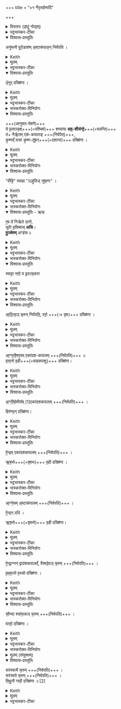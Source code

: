 +++
title = "०१ नैरृतहोमादि"

+++
<details><summary>विस्तारः (द्रष्टुं नोद्यम्)</summary>

विश्वेदेवा ऋषयः  
आनुमतनैर्ऋतादयो यागाः ,आनुमताद्यष्टेष्टिब्राह्मणम्, नैर्ऋतहोमाङ्गमन्त्राः
</details>


<details><summary>भट्टभास्कर-टीका</summary>

प्रस्तावना

1 अथ राजसूयब्राह्मणं वैश्वदेवं काण्डम् । ऋचो यजूंषि चात्र भवन्ति, प्रायिकत्वाद्ब्राह्मणमुच्यते । द्विविधं ब्राह्मणं, कर्म-ब्राह्मणं कल्प-ब्राह्मणं चेति । तत्र कर्म-ब्राह्मणं, यत्केवलानि कर्माणि विधत्ते, मन्त्नान्विनियुङ्क्ते, न प्रशंसां करोति न निन्दाम्, यथेदमेव - 'अनुमत्यै पुरोडाशमष्टाकपालं निर्वपति धेनुर्दक्षिणा' इत्यादि ।   
 कल्प-ब्राह्मणं भवति यथा - 'संवत्सरमेतद्व्रतं चरेत् । द्वौ वा मासौ' इत्यादि ।   
 कृतयः 'प्रजापतिः प्रजा असृजत' इत्यादयः, तदपि कल्प-ब्राह्मणम् । गाधा इतिहासाः पुराकल्पाश्च ब्राह्मणान्येव । गाधा वैदिकाश्श्लोकाः अर्थ-प्रधानाः न प्रशंसा-निन्दा-पराः 'स्मृतिः प्रत्यक्षमैतिह्यम् । अनुमानश्चतुष्टयम्' इत्याद्याः ।   
इतिहासाः पर-कृतयः मनुष्य-कृतयः 'विश्वरूपो वै त्वाष्ट्रः' इत्येवमादयः ।   
पुराकल्पाः प्रजापत्यादि-कृतयः 'प्रजापतिः प्रजा असृजत' इत्येवमादयः । सर्वाण्येतानि ब्राह्मणान्युच्यन्ते ।   
एतदुक्तं भवति - कर्ममन्त्रचोदना ब्राह्मणम् । तत्त्वविषयमर्थवादादियुक्तं कर्म-विधानं कल्पं ब्राह्मणमित्युच्यते । अतत्त्व-विषयं कर्म-विधानं कल्प-ब्राह्मणमेव यथा, 'सावित्रं जुहोति प्रसूत्यै' इत्यादि । आहुश्च -    

क्वचिद्विधिः प्रशंसा च केषु चिद्विधिरेव हि ।    
केषु चित्स्तुतिरेव स्यात् एवं निन्दा-निषेधयोः ॥ इति ।    

तत्रास्मिन् प्रश्ने कर्माणि विधीयन्ते मन्त्राश्च केवलमाम्नायन्ते, न विनियुज्यन्ते । औपानुवाक्ये तु कर्माणि च विधीयन्ते मन्त्राश्चाम्नायन्ते तदानीमेव च ते विनियुज्यन्ते इति विशेषः ।
</details>



<details open><summary>विश्वास-प्रस्तुतिः</summary>

अनु॑मत्यै पुरो॒डाश॑म् अ॒ष्टाक॑पाल॒न् निर्व॑पति ।  
</details>

<details><summary>Keith</summary>

Anumati he offers a cake on eight potsherds;
</details>

<details><summary>मूलम्</summary>

अनु॑मत्यै पुरो॒डाश॑म॒ष्टाक॑पाल॒न्निर्व॑पति ।  
</details>

<details><summary>भट्टभास्कर-टीका</summary>

तत्र राजसूये पवित्रेऽग्निष्टोमे पञ्चम्यां संस्थिते षष्ठीमारभ्यान्वहमनुमत्यादयोऽष्टौ यागास्सन्ति, तान्विदधाति - अनुमत्यै पुरोडाशमष्टाकपालं निर्वपतीत्यादि ॥ अनुब्राह्मणं च भवति - 'अष्टावेतानि हवींषि भवन्ति' इति । तत्र षष्ठ्यामानुमतमष्टाकपालं निर्वपति । या[यया] सर्वं क्रियते [साऽनुमतिः ।] अनुमतिरिति 'इयमेवास्मै राज्यमनुमन्यते' इत्यनुमत्यभिमानिनी वा काचिद्देवता पृथिवीत्वेन रूप्यते । 'तादौ च निति' इति गतेः प्रकृति-स्वरत्वम् । तस्यै पुरोडाशमष्टाकपालं निर्वपति तदुद्देशेन पृथक्करोति । अष्टसु कपालेषु संस्कृत इति तद्धितार्थे द्विगुः, 'द्विगोर्लुगनपत्ये' इति प्राग्दीव्यतीयस्य लुक्, 'अष्टनः कपाले हविष्युपसङ्ख्यानम्' इति पूर्वपदस्यात्वम्, 'इगन्त-काल-कपाल' इति पूर्वपदप्रकृतिस्वरत्वम् ।
</details>

<details open><summary>विश्वास-प्रस्तुतिः</summary>

धे॒नुर् दख्षि॑णा ।
</details>

<details><summary>Keith</summary>

the sacrificial fee is a cow. 
</details>


<details><summary>मूलम्</summary>

धे॒नुर्दख्षि॑णा ।
</details>

<details><summary>भट्टभास्कर-टीका</summary>

तत्र धेनुः प्रत्यग्रप्रसवा गौर्दक्षिणा देया । 'दक्षिणस्या दिगाख्यायाम्' इत्याद्युदात्तत्वम् ॥
</details>


<details><summary>भास्करोक्त-विनियोगः</summary>

2 तथास्मिन्नेव नैरृतं विधातुमाह - ये प्रत्यञ्च इत्यादि ॥  
अत्र 'नैरृतेन पूर्वेण प्रचरति' इत्य् अनुब्राह्मण-दर्शनाद्  
आनुमतात् पूर्वम् एव  
नैरृतेन प्रचरितव्यं,  
तत्रानुमतस्य प्रथमाम्नान-सामर्थ्यात्  
प्रथमम् आनुमतम् आसाद्यते ।  
प्रचरणन् तु - नैरृत-यागात् पश्चाद् इति विवेकः ।  
</details>

<details open><summary>विश्वास-प्रस्तुतिः</summary>

+++(आनुमत-पेषणे)+++  
ये प्र॒त्यञ्च॒श्+++(=पश्चिमं)+++ शम्या॑या **अव॒-शीय॑न्ते॒**+++(=पतन्ति)+++   
तं+ नैर्ऋ॒तम् एक॑-कपालङ् +++(निर्वपेत्)+++,  
कृ॒ष्णव्ँ वासः॑ कृ॒ष्ण-तू॑ष॒न्+++(=दशान्तं)+++ दख्षि॑णा ।   
</details>

<details><summary>Keith</summary>

The (grains) which are thrown down to the west of the support he (offers) on one potsherd to Nirrti; the sacrificial fee is a black garment with a black fringe.  
</details>


<details><summary>मूलम्</summary>

ये प्र॒त्यञ्च॒श्शम्या॑या अव॒शीय॑न्ते॒+++(=अवपतन्ति)+++   
तन्नैर्॑ऋ॒तमेक॑कपालङ्कृ॒ष्णव्ँवासः॑ कृ॒ष्णतू॑ष॒न्दख्षि॑णा ।
</details>

<details><summary>भट्टभास्कर-टीका</summary>

तत्रानुमतं पिषन्,  
पश्चाद् उत्तरतश् च व्यवशातयति तण्डुलान्,  
**तत्र ये शम्यायाः प्रत्यञ्चः** प्रत्यग्-गताः **अवशीर्य(य?)न्ते** अवपतन्ति  
तान् **नैरृतम् एककपालं** निर्वपेत्,  
निर्वपतीति प्रकृतत्वात् ।  
निर्वपतिस्तु तूष्णीमुपचारादित्याहुः ।
निर्वपतिर्वा धात्वर्थसामान्ये करोत्यर्थे वर्तते ।  
तान् प्रतीचीनांस्तण्डुलान् नैरृतं कुर्यादित्यर्थः ।

**तम्** इत्येककपालापेक्षयैकवचनम् । पूर्ववत्समासादिः । विबाधन-पृथिव्येव निरृतिः, पृथिव्येव विश्वमनुगृह्णाति निगृह्णाति च । ब्राह्मणं च भवति । 'इयं निरृतिः' इति । देवतान्तरं वा पूर्ववत् ।   
तत्र **कृष्णं वासः कृष्णतूषं** कृष्णदशान्तं दक्षिणा ॥
</details>

<details><summary>भास्करोक्त-विनियोगः</summary>

3 तत्र नैरृतेन प्रचरितुं  
दक्षिणम् अपरम् अवान्तरदेशं गमिष्यन्  
गार्हपत्ये जुहोति - वीहीति ॥ 
</details>


<details open><summary>विश्वास-प्रस्तुतिः</summary>

"वीहि॒" स्वाहा "ऽऽहु॑तिञ् जुषा॒णः" ।
</details>

<details><summary>Keith</summary>

Go away, hail! rejoicing in the oblation.  
</details>


<details><summary>मूलम्</summary>

+++(हे गार्हपत्य!)+++ वीहि॒ स्वाहाऽऽहु॑तिञ् जुषा॒णः ।
</details>

<details><summary>भट्टभास्कर-टीका</summary>

**वीहि** विगच्छ विगच्छद्भिरस्माभिः विश्लिष्टो भव मास्माननूत्थाय बाधिष्ट ।

हे गार्हपत्य तुभ्यं स्वाहा स्वाहुतं करोमीदमाज्यम् ।  

तस्मादिमामाहुतिं जुषाणस्सेवमानः शान्तो भूत्वा इहैवास्स्वेत्यर्थः । स्वाहाकृतामिमामाहुतिं जुषाण इति वा । 'तादौ च' इति गतेः प्रकृतिस्वरत्वम् । जुषेश्शानचि 'बहुलं छन्दसि' इति शपो लुक्, व्यत्ययेन सार्वधातुकत्वादनुदात्तत्वाभावः, ताच्छीलिको वा चानश् । 'यदहुत्वा गार्हपत्य ईयुः' इत्यादि ब्राह्मणम् ॥
</details>

<details><summary>भास्करोक्त-विनियोगः</summary>

4 नैरृतं सर्वं जुहोति - एष त इति गायत्री । यजुरिति केचित् ॥ 
</details>


<details open><summary>विश्वास-प्रस्तुतिः - ऋक्</summary>

ए॒ष ते॑ निर्ऋते भा॒गो,  
भूते॑! ह॒विष्म॑त्य् **असि**।  
**मु॒ञ्चेमम्** अꣳह॑सः॥   
</details>

<details><summary>Keith</summary>

This is thy share, O Nirrti;  
O thou who hast prospered, thou art rich in oblation;  
Free him from evil. Hail!  
</details>

<details><summary>मूलम्</summary>

ए॒ष ते॑ निर्‌ऋते भा॒गो भूते॑ ह॒विष्म॑त्यसि मु॒ञ्चेममꣳह॑सः
</details>

<details><summary>भट्टभास्कर-टीका</summary>

मुञ्चेति तिङः परत्वात् पादादित्वान् न निहन्यते ।  
हे निरृते एष ते भागः, त्वयेदं हविर्भुज्यताम् । कर्मणि घञ्, 'कर्षात्वतः' इत्यन्तोदात्तत्वम् ।  
हे **भूते** भूतरूपे निरृतिभूते वा । यद्वा - सर्वेषां भूतिहेतो । ब्राह्मणं च भवति 'भूतिम् एवोपावर्तते' इति । पादादित्वान् न निहन्यते ।  
यस्मादनेन हविषा **हविष्मती** त्वम् **असि**, तस्माद् **इमं** हविषोऽस्य दातारं यजमानं अंहसः पापान्मुञ्चेति । 'अंहस एवैनं मुञ्चति' इति ब्राह्मणम् ॥
</details>

<details><summary>भास्करोक्त-विनियोगः</summary>

5 पुनरेत्य गार्हपत्ये जुहोति -
</details>


<details open><summary>विश्वास-प्रस्तुतिः</summary>

स्वाहा॒ नमो॒ य इ॒दञ्च॒कार
</details>

<details><summary>Keith</summary>

Honour to him who hath done this.
</details>


<details><summary>मूलम्</summary>

स्वाहा॒ नमो॒ य इ॒दञ्च॒कार
</details>

<details><summary>भट्टभास्कर-टीका</summary>

स्वाहा स्वाहुतमिदमाज्यमस्तु, नमः नमस्कारश्चास्तु । (कतमस्मै) कस्मै? यो हवा इदमस्मत्प्रार्थितं चकार तथैव कृतवान्, निरृतिं यष्टुं गच्छतोऽस्मान् सोढ्वा अननूत्थाय अत्रैव शान्तोऽवस्थित इति यावत् । यद्वा - इदं विश्वं चराचरं जगच्चकार ॥
</details>

<details><summary>भास्करोक्त-विनियोगः</summary>

6 श्वो भूते आदित्यं चरुं निर्वपति - 
</details>


<details open><summary>विश्वास-प्रस्तुतिः</summary>

आ॒दि॒त्य॒ञ् च॒रुन् निर्व॑पति॒, वरो॒ +++(→ वृषः)+++ दख्षि॑णा ।
</details>

<details><summary>Keith</summary>

He offers an oblation to Aditya; the sacrificial fee is a choice (ox). 
</details>


<details><summary>मूलम्</summary>

आ॒दि॒त्य॒ञ्च॒रुन्निर्व॑पति॒ वरो॒ दख्षि॑णा ।
</details>

<details><summary>भट्टभास्कर-टीका</summary>

अदितिः देवमाता पृथिवी वा, सा देवतास्य आदित्यः । 'दित्यदिति' इति ण्यः । 'उभयीष्वेव प्रजासु' इत्यादि ब्राह्मणम् । तत्र वरो दक्षिणा, गौर्वरः ॥
</details>

<details><summary>भास्करोक्त-विनियोगः</summary>

7 श्वो भूते आग्नावैष्णवमेकादशकपालं निर्वपति - 
</details>

<details open><summary>विश्वास-प्रस्तुतिः</summary>

आ॒ग्ना॒वै॒ष्ण॒वम् एका॑दश-कपालम्   +++(निर्वपति)+++ ॥   
वा॒म॒नो व॒ही+++(=वाहकपशुः)+++ दख्षि॑णा।   
</details>

<details><summary>Keith</summary>

(He offers) to Agni and Visnu on eleven potsherds; the sacrificial fee is a dwarf beast of burden. 
</details>


<details><summary>मूलम्</summary>

आ॒ग्ना॒वै॒ष्ण॒वमेका॑दशकपालम्   +++(निर्वपति)+++ ॥   
वाम॒नो व॒ही दख्षि॑णा।   
</details>

<details><summary>भट्टभास्कर-टीका</summary>

'अग्निस्सर्वा देवताः' इत्यादि ब्राह्मणम् । अत्र वामनो वही दक्षिणा । वामनो ह्रस्वाङ्गः, **वही** वहन-देशवान् । 'यद्वही । तेनाग्नेयः' इत्यादि ब्राह्मणम् ॥
</details>

<details><summary>भास्करोक्त-विनियोगः</summary>

8 श्वो भूते अग्नीषोमीयमेकादशकपालं निर्वपति - अग्नीषोमाभ्यां वा इन्द्रः' इत्यादि ब्राह्मणम् । 
</details>


<details open><summary>विश्वास-प्रस्तुतिः</summary>

अ॒ग्नी॒षो॒मीय᳚म् [1]एका॑दशकपालम्  +++(निर्वपति)+++ ।   

हिर॑ण्य॒न् दख्षि॑णा।
</details>

<details><summary>Keith</summary>

(He offers) to Agni and Soma [1] on eleven potsherds; the sacrificial fee is gold. 
</details>


<details><summary>मूलम्</summary>

अ॒ग्नी॒षो॒मीय᳚म् [1]एका॑दशकपालम्  +++(निर्वपति)+++ ।   

हिर॑ण्य॒न्दख्षि॑णा।
</details>

<details><summary>भट्टभास्कर-टीका</summary>

'द्यावापृथिवीशुनासीर' इति छः । तत्र हिरण्यं दक्षिणा 'हिरण्यं दक्षिणा समृद्ध्यै' भवति ॥
</details>

<details><summary>भास्करोक्त-विनियोगः</summary>

9 श्वो भूते ऐन्द्रमेकादशकपालं निर्वपति - 'इन्द्रो वृत्रं हत्वा' इति ब्राह्मणम् । 
</details>

<details open><summary>विश्वास-प्रस्तुतिः</summary>

ऐ॒न्द्रम् एका॑दशकपालम् +++(निर्वपति)+++ ।   

ऋ॒ष॒भो+++(=वृषभः)+++ व॒ही दख्षि॑णा  ।   
</details>

<details><summary>Keith</summary>

(He offers) to Indra on eleven potsherds; the sacrificial fee is a bull as a beast of burden. 
</details>


<details><summary>मूलम्</summary>

ऐ॒न्द्रमेका॑दशकपालम् +++(निर्वपति)+++ ।   

ऋ॒ष॒भो व॒ही दख्षि॑णा  ।   
</details>

<details><summary>भट्टभास्कर-टीका</summary>

तत्र ऋषभो वही दक्षिणा । **ऋषभस्** सेक्ता खेलगतिर्वा । अत्रायं पञ्चम ऐन्द्रो विधीयते, अनुब्राह्मणे तु ऐन्द्राग्नः, अत्र कथं भाव्यमिति भाव्यं ; विकल्पो वा तुल्यबलत्वात् ॥
</details>

<details><summary>भास्करोक्त-विनियोगः</summary>

10 श्वो भूते आग्नेयमष्टाकपालं निर्वपति, ऐन्द्रं च दधि - द्विहविष्कोऽयं यागः । 'अग्निर्वै यज्ञमुखम्' इत्यादि ब्राह्मणम् । 
</details>


<details open><summary>विश्वास-प्रस्तुतिः</summary>

आ॒ग्ने॒यम् अ॒ष्टाक॑पालम् +++(निर्वपति)+++ ।   

ऐ॒न्द्रन् दधि॑ ।   

ऋ॒ष॒भो+++(=वृषभो)+++ व॒ही दख्षि॑णा।   
</details>

<details><summary>Keith</summary>

(He offers) to Agni on eight potsherds, and curds to Indra; the sacrificial fee is a bull as a beast of burden. 
</details>


<details><summary>मूलम्</summary>

आ॒ग्ने॒यम॒ष्टाक॑पालम् +++(निर्वपति)+++ ।   

ऐ॒न्द्रन्दधि॑ ।   

ऋ॒ष॒भो व॒ही दख्षि॑णा।   
</details>

<details><summary>भट्टभास्कर-टीका</summary>

ऋषभो वही दक्षिणा ॥
</details>

<details><summary>भास्करोक्त-विनियोगः</summary>

11 श्वो भूते ऐन्द्राग्नं द्वादशकपालं निर्वपति, वैश्वदेवं चरुं निर्वपति - 'देवा वा ओषधीश्वाजिमयुः' इत्यादि ब्राह्मणम् । 
</details>


<details open><summary>विश्वास-प्रस्तुतिः</summary>

ऐ॒न्द्रा॒ग्नन् द्वाद॑शकपालव्ँ, वैश्वदे॒वञ् च॒रुम्  +++(निर्वपति)+++ ।   

प्र॒थ॒म॒जो व॒थ्सो दख्षि॑णा  ।   
</details>

<details><summary>Keith</summary>

(He offers) to Indra and Agni on twelve potsherds, and an oblation (caru) to the All-gods; the sacrificial fee is a first-born calf. 
</details>


<details><summary>मूलम्</summary>

ऐ॒न्द्रा॒ग्नन्द्वाद॑शकपालव्ँवैश्वदे॒वञ्च॒रुम्  +++(निर्वपति)+++ ।   

प्र॒थ॒म॒जो व॒थ्सो दख्षि॑णा  ।   
</details>

<details><summary>भट्टभास्कर-टीका</summary>

अत्र प्रथमजः प्रथमजातो वत्सो दक्षिणा ।
</details>

<details><summary>भास्करोक्त-विनियोगः</summary>

अस्मिन् यागे सौम्यं श्यामाकं चरुं निर्वपति - 'सोमो वा अकृष्टपच्यस्य राजा' इत्यादि ब्राह्मणम् । 
</details>


<details open><summary>विश्वास-प्रस्तुतिः</summary>

सौ॒म्यꣵ श्या॑मा॒कञ् च॒रुम्  +++(निर्वपति)+++ ।   

वासो॒ दख्षि॑णा  ।
</details>

<details><summary>Keith</summary>

(He offers) an oblation of millet to Soma; the sacrificial fee is a garment. 
</details>


<details><summary>मूलम्</summary>

सौ॒म्यꣵ श्या॑मा॒कञ्च॒रुम्  +++(निर्वपति)+++ ।   

वासो॒ दख्षि॑णा  ।
</details>

<details><summary>भट्टभास्कर-टीका</summary>

श्यामाकशब्दाद्विकारे 'कोपधाच्च' इत्यण् । तत्र वासो दक्षिणा । 'सौम्यं हि देवतया वासः' । त्रिहविष्कोऽयं यागः । `अष्टावेतानि हवींषि' इति ब्राह्मणानुसारेण व्याख्यायते वत्सवाससी दक्षिणा इति ॥
</details>

<details><summary>भास्करोक्त-विनियोगः</summary>

12 श्वो भूते सरस्वत्यै चरुं निर्वपति, सरस्वते चरुम् - स्त्रीपुंसात्मके द्वे देवते । 
</details>


<details><summary>मूलम् (संयुक्तम्)</summary>

सर॑स्वत्यै च॒रुꣳ सर॑स्वते च॒रुम्मि॑थु॒नौ गावौ॒ दख्षि॑णा  
</details>

<details open><summary>विश्वास-प्रस्तुतिः</summary>

सर॑स्वत्यै च॒रुम्  +++(निर्वपति)+++  ।  
सर॑स्वते च॒रुम्  +++(निर्वपति)+++  ।  
मि॒थु॒नौ गावौ॒ दख्षि॑णा ॥ [2]
</details>

<details><summary>Keith</summary>

(He offers) an oblation to Sarasvati, and an oblation to Sarasvant; the sacrificial fee is a pair of oxen.
</details>

<details><summary>मूलम्</summary>

सर॑स्वत्यै च॒रुम्  +++(निर्वपति)+++  ।  
सर॑स्वते च॒रुम्  +++(निर्वपति)+++  ।  
मि॒थु॒नौ गावौ॒ दख्षि॑णा ॥ [2]
</details>

<details><summary>भट्टभास्कर-टीका</summary>

अयमपि द्विहविष्कः । मिथुनौ स्त्रीपुंसौ गावौ दक्षिणा ॥

इत्यष्टमे प्रथमोऽनुवाकः ॥।   
</details>
